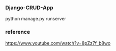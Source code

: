 ### Django-CRUD-App
python manage.py runserver 

### reference
https://www.youtube.com/watch?v=8pZz7f_b8wo